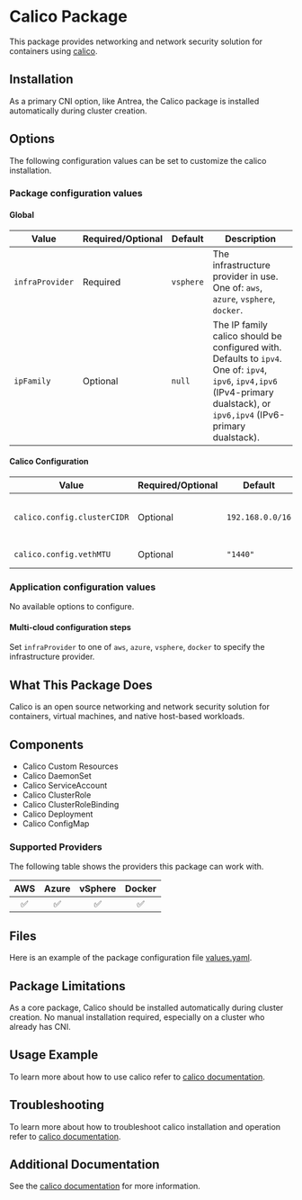 # Calico Package

This package provides networking and network security solution for containers using [calico](https://www.projectcalico.org/).

## Installation

As a primary CNI option, like Antrea, the Calico package is installed automatically during cluster creation.

## Options

The following configuration values can be set to customize the calico installation.

### Package configuration values

#### Global

| Value | Required/Optional | Default | Description |
|-------|-------------------|---------|-------------|
| `infraProvider` | Required | `vsphere` | The infrastructure provider in use. One of: `aws`, `azure`, `vsphere`, `docker`. |
| `ipFamily` | Optional | `null` | The IP family calico should be configured with. Defaults to `ipv4`. One of: `ipv4`, `ipv6`, `ipv4,ipv6` (IPv4-primary dualstack), or `ipv6,ipv4` (IPv6-primary dualstack). |

#### Calico Configuration

| Value | Required/Optional |  Default | Description |
|-------|-------------------|----------|-------------|
| `calico.config.clusterCIDR` | Optional | `192.168.0.0/16` | The pod network CIDR. Default value is `192.168.0.0/16`. |
| `calico.config.vethMTU` | Optional | `"1440"` | MTU size. Default is `1440`. |

### Application configuration values

No available options to configure.

#### Multi-cloud configuration steps

Set `infraProvider` to one of `aws`, `azure`, `vsphere`, `docker` to specify the infrastructure provider.

## What This Package Does

Calico is an open source networking and network security solution for containers, virtual machines, and native host-based workloads.

## Components

* Calico Custom Resources
* Calico DaemonSet
* Calico ServiceAccount
* Calico ClusterRole
* Calico ClusterRoleBinding
* Calico Deployment
* Calico ConfigMap

### Supported Providers

The following table shows the providers this package can work with.

| AWS  |  Azure  | vSphere  | Docker |
|:---:|:---:|:---:|:---:|
| ✅  |  ✅  | ✅  | ✅ |

## Files

Here is an example of the package configuration file [values.yaml](bundle/config/values.yaml).

## Package Limitations

As a core package, Calico should be installed automatically during cluster creation. No manual installation required, especially on a cluster who already has CNI.

## Usage Example

To learn more about how to use calico refer to [calico documentation](https://docs.projectcalico.org/about/about-calico).

## Troubleshooting

To learn more about how to troubleshoot calico installation and operation refer to [calico documentation](https://docs.projectcalico.org/about/about-calico).

## Additional Documentation

See the [calico documentation](https://docs.projectcalico.org/about/about-calico) for more information.
